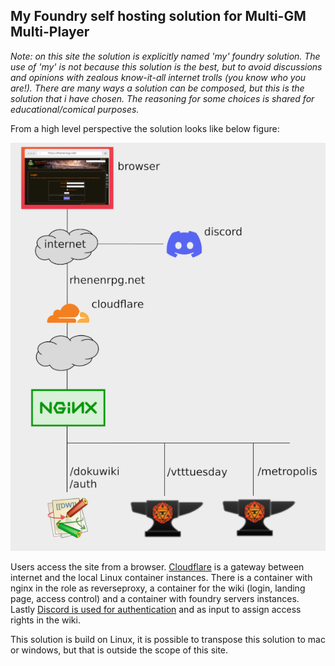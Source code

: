 ## My Foundry self hosting solution for Multi-GM Multi-Player

*Note: on this site the solution is explicitly named 'my' foundry solution. The use of 'my' is not because this solution is the best,
but to avoid discussions and opinions with zealous know-it-all internet trolls (you know who you are!). 
There are many ways a solution can be composed, but this is the solution that i have chosen. 
The reasoning for some choices is shared for educational/comical purposes.*

From a high level perspective the solution looks like below figure:

![](solution%20high%20level.png)

Users access the site from a browser. [Cloudflare](cloudflare.md) is a gateway between internet and the local Linux container instances. There is a container with nginx in the role as reverseproxy, a container for the wiki (login, landing page, access control) and a container with foundry servers instances. Lastly [Discord is used for authentication](discord-login) and as input to assign access rights in the wiki.

This solution is build on Linux, it is possible to transpose this solution to mac or windows, but that is outside the scope of this site.
